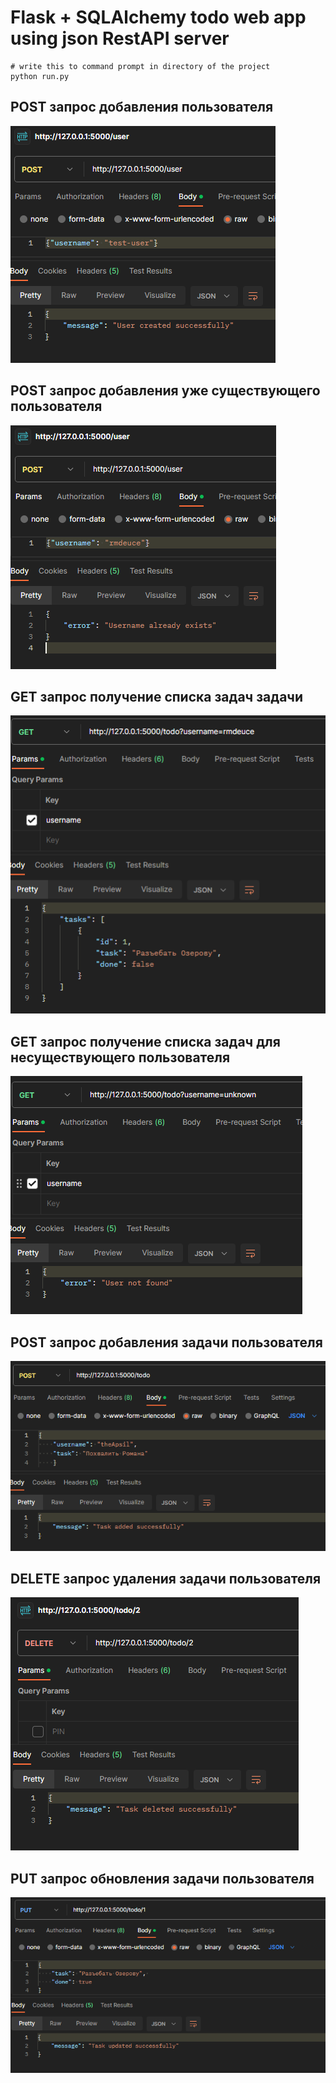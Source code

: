 # Flask + SQLAlchemy todo web app using json RestAPI server
```
# write this to command prompt in directory of the project
python run.py
```
<h2> POST запрос добавления пользователя</h2>

![image](images/3.png)

<h2> POST запрос добавления уже существующего пользователя</h2>

![image](images/1.png)

<h2> GET запрос получение списка задач задачи</h2>

![image](images/4.png)

<h2> GET запрос получение списка задач для несуществующего пользователя</h2>

![image](images/5.png)

<h2> POST запрос добавления задачи пользователя</h2>

![image](images/6.png)

<h2> DELETE запрос удаления задачи пользователя</h2>

![image](images/7.png)

<h2> PUT запрос обновления задачи пользователя</h2>

![image](images/8.png)
